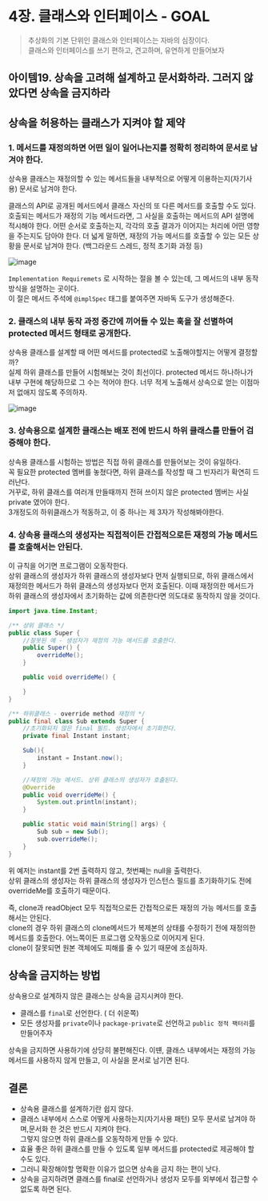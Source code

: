 # 4장. 클래스와 인터페이스 - GOAL

> 추상화의 기본 단위인 클래스와 인터페이스는 자바의 심장이다.  
> 클래스와 인터페이스를 쓰기 편하고, 견고하며, 유연하게 만들어보자

## 아이템19. 상속을 고려해 설계하고 문서화하라. 그러지 않았다면 상속을 금지하라

## 상속을 허용하는 클래스가 지켜야 할 제약

### 1\. 메서드를 재정의하면 어떤 일이 일어나는지를 정확히 정리하여 문서로 남겨야 한다.

상속용 클래스는 재정의할 수 있는 메서드들을 내부적으로 어떻게 이용하는지(자기사용) 문서로 남겨야 한다.

클래스의 API로 공개된 메서드에서 클래스 자신의 또 다른 메서드를 호출할 수도 있다. 호출되는 메서드가 재정의 기능 메서드라면, 그 사실을 호출하는 메서드의 API 설명에 적시해야 한다. 어떤 순서로 호출하는지, 각각의 호출 결과가 이어지는 처리에 어떤 영향을 주는지도 담아야 한다.
더 넓게 말하면, 재정의 가능 메서드를 호출할 수 있는 모든 상황을 문서로 남겨야 한다. (백그라운드 스레드, 정적 초기화 과정 등)

![image](https://user-images.githubusercontent.com/32683894/136662932-a44f1b87-d9d1-4da3-ab29-7899d7034b24.png)

`Implementation Requiremets` 로 시작하는 절을 볼 수 있는데, 그 메서드의 내부 동작 방식을 설명하는 곳이다.  
이 절은 메서드 주석에 `@implSpec` 태그를 붙여주면 자바독 도구가 생성해준다.

### 2\. 클래스의 내부 동작 과정 중간에 끼어들 수 있는 훅을 잘 선별하여 protected 메서드 형태로 공개한다.

상속용 클래스를 설계할 때 어떤 메서드를 protected로 노출해야할지는 어떻게 결정할까?  
실제 하위 클래스를 만들어 시험해보는 것이 최선이다. protected 메서드 하나하나가 내부 구현에 해당하므로 그 수는 적어야 한다. 너무 적게 노출해서 상속으로 얻는 이점마저 없애지 않도록 주의하자.


![image](https://user-images.githubusercontent.com/32683894/136662968-941196d7-ca9d-40a3-bc0d-8d120667e2cb.png)

### 3\. 상속용으로 설계한 클래스는 배포 전에 반드시 하위 클래스를 만들어 검증해야 한다.

상속용 클래스를 시험하는 방법은 직접 하위 클래스를 만들어보는 것이 유일하다.  
꼭 필요한 protected 멤버를 놓쳤다면, 하위 클래스를 작성할 때 그 빈자리가 확연히 드러난다.  
거꾸로, 하위 클래스를 여러개 만들때까지 전혀 쓰이지 않은 protected 멤버는 사실 private 였어야 한다.  
3개정도의 하위클래스가 적동하고, 이 중 하나는 제 3자가 작성해봐야한다.

### 4\. 상속용 클래스의 생성자는 직접적이든 간접적으로든 재정의 가능 메서드를 호출해서는 안된다.

이 규칙을 어기면 프로그램이 오동작한다.  
상위 클래스의 생성자가 하위 클래스의 생성자보다 먼저 실행되므로, 하위 클래스에서 재정의한 메서드가 하위 클래스의 생성자보다 먼저 호출된다. 이때 재정의한 메서드가 하위 클래스의 생성자에서 초기화하는 값에 의존한다면 의도대로 동작하지 않을 것이다.

```java
import java.time.Instant;

/** 상위 클래스 */
public class Super {
    //잘못된 예 - 생성자가 재정의 가능 메서드를 호출한다.
    public Super() {
        overrideMe();
    }

    public void overrideMe() {

    }
}

/** 하위클래스 - override method 재정의 */
public final class Sub extends Super {
    //초기화되지 않은 final 필드. 생성자에서 초기화한다.
    private final Instant instant;

    Sub(){
        instant = Instant.now();
    }

    //재정의 가능 메서드. 상위 클래스의 생성자가 호출된다.
    @Override
    public void overrideMe() {
        System.out.println(instant);
    }

    public static void main(String[] args) {
        Sub sub = new Sub();
        sub.overrideMe();
    }
}
```

위 예저는 instant를 2번 출력하지 않고, 첫번째는 null을 출력한다.  
상위 클래스의 생성자는 하위 클래스의 생성자가 인스턴스 필드를 초기화하기도 전에 overrideMe를 호출하기 때문이다.

즉, clone과 readObject 모두 직접적으로든 간접적으로든 재정의 가능 메서드를 호출해서는 안된다.  
clone의 경우 하위 클래스의 clone메서드가 복제본의 상태를 수정하기 전에 재정의한 메서드를 호출한다. 어느쪽이든 프로그램 오작동으로 이어지게 된다.  
clone이 잘못되면 원본 객체에도 피해를 줄 수 있기 때문에 조심하자.

## 상속을 금지하는 방법

상속용으로 설계하지 않은 클래스는 상속을 금지시켜야 한다.

-   클래스를 `final`로 선언한다. ( 더 쉬운쪽)
-   모든 생성자를 `private`이나 `package-private`로 선언하고 `public 정적 팩터리`를 만들어주자

상속을 금지하면 사용하기에 상당히 불편해진다. 이떈, 클래스 내부에서는 재정의 가능 메서드를 사용하지 않게 만들고, 이 사실을 문서로 남기면 된다.

## 결론

-   상속용 클래스를 설계하기란 쉽지 않다.
-   클래스 내부에서 스스로 어떻게 사용하는지(자기사용 패턴) 모두 문서로 남겨야 하며,문서화 한 것은 반드시 지켜야 한다.  
    그렇지 않으면 하위 클래스를 오동작하게 만들 수 있다.
-   효율 좋은 하위 클래스를 만들 수 있도록 일부 메서드를 protected로 제공해야 할 수도 있다.
-   그러니 확장해야할 명확한 이유가 없으면 상속을 금지 하는 편이 낫다.
-   상속을 금지하려면 클래스를 final로 선언하거나 생성자 모두를 외부에서 접근할 수 없도록 하면 된다.